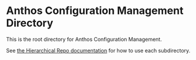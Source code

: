 # Anthos Configuration Management Directory

This is the root directory for Anthos Configuration Management.

See [the Hierarchical Repo documentation](https://cloud.google.com/anthos-config-management/docs/concepts/hierarchical-repo) for how to use each subdirectory.


